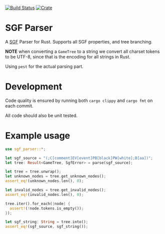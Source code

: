 [![Build Status](https://travis-ci.com/mipli/sgf-parser.svg?branch=master)](https://travis-ci.com/mipli/sgf-parser)
[![Crate](https://img.shields.io/crates/v/sgf-parser.svg)](https://crates.io/crates/sgf-parser)

# SGF Parser

A [SGF](https://www.red-bean.com/sgf/index.html) Parser for Rust. Supports all SGF properties, and tree branching.

**NOTE** when converting a `GameTree` to a string we convert all charset tokens to be UTF-8, since
that is the encoding for all strings in Rust.

Using `pest` for the actual parsing part.

# Development

Code quality is ensured by running both `cargo clippy` and `cargo fmt` on each commit. 

All code should also be unit tested.

# Example usage
```rust
use sgf_parser::*;

let sgf_source = "(;C[comment]EV[event]PB[black]PW[white];B[aa])";
let tree: Result<GameTree, SgfError> = parse(sgf_source);

let tree = tree.unwrap();
let unknown_nodes = tree.get_unknown_nodes();
assert_eq!(unknown_nodes.len(), 0);

let invalid_nodes = tree.get_invalid_nodes();
assert_eq!(invalid_nodes.len(), 0);

tree.iter().for_each(|node| {
  assert!(!node.tokens.is_empty());
});

let sgf_string: String = tree.into();
assert_eq!(sgf_source, sgf_string());
```
